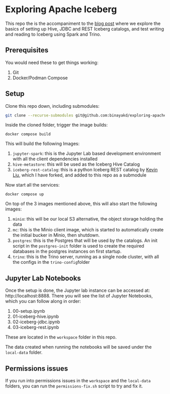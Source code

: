 # Exploring Apache Iceberg

This repo the is the accompaniment to the [blog post](https://binayakd.tech/posts/2024-08-30-exploring-iceberg/) where we explore the basics of setting up Hive, JDBC and REST Iceberg catalogs, and test writing and reading to Iceberg using Spark and Trino.

## Prerequisites
You would need these to get things working:
1. Git
2. Docker/Podman Compose

## Setup

Clone this repo down, including submodules:

```bash
git clone --recurse-submodules git@github.com:binayakd/exploring-apache-iceberg.git
```

Inside the cloned folder, trigger the image builds:

```
docker compose build
```

This will build the following Images:

1. `jupyter-spark`: this is the Jupyter Lab based development environment with all the client dependencies installed
2. `hive-metastore`: this will be used as the Iceberg Hive Catalog
3. `iceberg-rest-catalog`: this is a python Iceberg REST catalog by [Kevin Liu](https://github.com/kevinjqliu/iceberg-rest-catalog), which I have forked, and added to this repo as a submodule

Now start all the services:

```
docker compose up
```

On top of the 3 images mentioned above, this will also start the following images:

1. `minio`: this will be our local S3 alternative, the object storage holding the data
2. `mc`: this is the Minio client image, which is started to automatically create the initial bucker in Minio, then shutdown.
3. `postgres`: this is the Postgres that will be used by the catalogs. An init script in the `postgres-init` folder is used to create the required databases in the postgres instances on first startup.
4. `trino`: this is the Trino server, running as a single node cluster, with all the configs in the `trino-config`folder


## Jupyter Lab Notebooks

Once the setup is done, the Jupyter lab instance can be accessed at: http://localhost:8888. There you will see the list of Jupyter Notebooks, which you can follow along in order:

1. 00-setup.ipynb
2. 01-iceberg-hive.ipynb
3. 02-iceberg-jdbc.ipynb
4. 03-iceberg-rest.ipynb

These are located in the `workspace` folder in this repo.

The data created when running the notebooks will be saved under the `local-data` folder. 

## Permissions issues
If you run into permissions issues in the `workspace` and the `local-data` folders, you can run the `permissions-fix.sh` script to try and fix it.